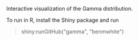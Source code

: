 Interactive visualization of the Gamma distribution.

To run in R, install the Shiny package and run

>shiny:runGitHub("gamma", "benmwhite")
